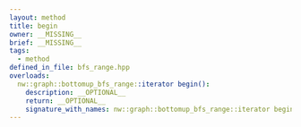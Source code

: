 ```yaml
---
layout: method
title: begin
owner: __MISSING__
brief: __MISSING__
tags:
  - method
defined_in_file: bfs_range.hpp
overloads:
  nw::graph::bottomup_bfs_range::iterator begin():
    description: __OPTIONAL__
    return: __OPTIONAL__
    signature_with_names: nw::graph::bottomup_bfs_range::iterator begin()
---
```

